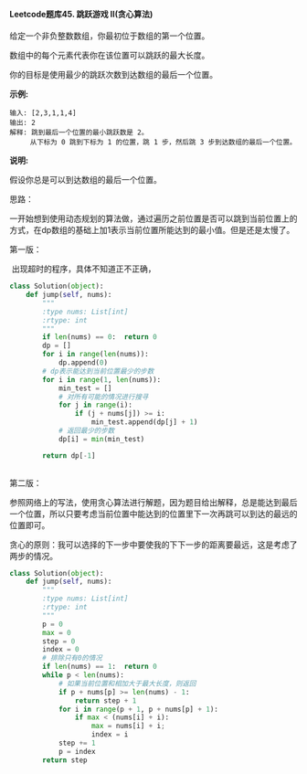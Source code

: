 #### Leetcode题库45. 跳跃游戏 II(贪心算法)

给定一个非负整数数组，你最初位于数组的第一个位置。

数组中的每个元素代表你在该位置可以跳跃的最大长度。

你的目标是使用最少的跳跃次数到达数组的最后一个位置。

**示例:**

```
输入: [2,3,1,1,4]
输出: 2
解释: 跳到最后一个位置的最小跳跃数是 2。
     从下标为 0 跳到下标为 1 的位置，跳 1 步，然后跳 3 步到达数组的最后一个位置。
```

**说明:**

假设你总是可以到达数组的最后一个位置。

思路：

​	一开始想到使用动态规划的算法做，通过遍历之前位置是否可以跳到当前位置上的方式，在dp数组的基础上加1表示当前位置所能达到的最小值。但是还是太慢了。


第一版：

​	出现超时的程序，具体不知道正不正确，

```python
class Solution(object):
    def jump(self, nums):
        """
        :type nums: List[int]
        :rtype: int
        """
        if len(nums) == 0:  return 0
        dp = []
        for i in range(len(nums)):
            dp.append(0)
        # dp表示能达到当前位置最少的步数
        for i in range(1, len(nums)):
            min_test = []
            # 对所有可能的情况进行搜寻
            for j in range(i):
                if (j + nums[j]) >= i:
                    min_test.append(dp[j] + 1)
            # 返回最少的步数
            dp[i] = min(min_test)

        return dp[-1]
        
```

第二版：

​	参照网络上的写法，使用贪心算法进行解题，因为题目给出解释，总是能达到最后一个位置，所以只要考虑当前位置中能达到的位置里下一次再跳可以到达的最远的位置即可。

​	贪心的原则：我可以选择的下一步中要使我的下下一步的距离要最远，这是考虑了两步的情况。

```python
class Solution(object):
    def jump(self, nums):
        """
        :type nums: List[int]
        :rtype: int
        """
        p = 0
        max = 0
        step = 0
        index = 0
        # 排除只有0的情况
        if len(nums) == 1:  return 0
        while p < len(nums):
            # 如果当前位置和相加大于最大长度，则返回
            if p + nums[p] >= len(nums) - 1:
                return step + 1
            for i in range(p + 1, p + nums[p] + 1):
                if max < (nums[i] + i):
                    max = nums[i] + i;
                    index = i
            step += 1
            p = index
        return step
```







